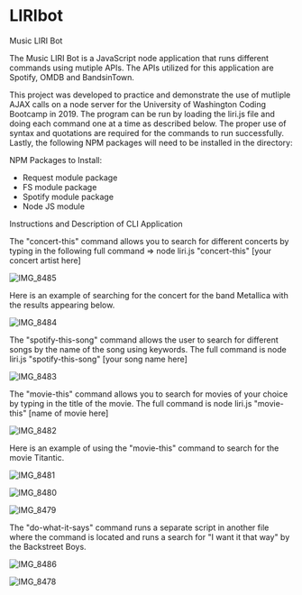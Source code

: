 # LIRIbot
Music LIRI Bot

The Music LIRI Bot is a JavaScript node application that runs different commands using mutiple APIs. The APIs utilized for this application are Spotify, OMDB and BandsinTown. 

This project was developed to practice and demonstrate the use of mutliple AJAX calls on a node server for the University of Washington Coding Bootcamp in 2019. The program can be run by loading the liri.js file and doing each command one at a time as described below. The proper use of syntax and quotations are required for the commands to run successfully. Lastly, the following NPM packages will need to be installed in the directory: 

NPM Packages to Install: 

- Request module package
- FS module package
- Spotify module package
- Node JS module 

Instructions and Description of CLI Application

The "concert-this" command allows you to search for different concerts by typing in the following full command => node liri.js "concert-this" [your concert artist here]


![IMG_8485](https://user-images.githubusercontent.com/25098781/54792254-9417b680-4bfa-11e9-8c7b-58c65824923b.JPG)

Here is an example of searching for the concert for the band Metallica with the results appearing below. 

![IMG_8484](https://user-images.githubusercontent.com/25098781/54792259-9843d400-4bfa-11e9-891f-3aa1def225b8.JPG)

The "spotify-this-song" command allows the user to search for different songs by the name of the song using keywords. The full command is node liri.js "spotify-this-song" [your song name here]


![IMG_8483](https://user-images.githubusercontent.com/25098781/54792266-9f6ae200-4bfa-11e9-84f7-05881841cdc4.JPG)

The "movie-this" command allows you to search for movies of your choice by typing in the title of the movie. The full command is node liri.js "movie-this" [name of movie here]

![IMG_8482](https://user-images.githubusercontent.com/25098781/54792273-a42f9600-4bfa-11e9-9962-f8a275960cbc.JPG)

Here is an example of using the "movie-this" command to search for the movie Titantic. 

![IMG_8481](https://user-images.githubusercontent.com/25098781/54792278-a85bb380-4bfa-11e9-868c-985d2b50c76b.JPG)



![IMG_8480](https://user-images.githubusercontent.com/25098781/54792282-adb8fe00-4bfa-11e9-81d2-0aa6c6094d70.JPG)


![IMG_8479](https://user-images.githubusercontent.com/25098781/54792291-b7426600-4bfa-11e9-98d7-dd38506d3a81.JPG)

The "do-what-it-says" command runs a separate script in another file where the command is located and runs a search for "I want it that way" by the Backstreet Boys. 


![IMG_8486](https://user-images.githubusercontent.com/25098781/54794267-ca0d6880-4c03-11e9-9d60-324ade1edc95.JPG)


![IMG_8478](https://user-images.githubusercontent.com/25098781/54792300-bd384700-4bfa-11e9-9af4-153034cbeb79.JPG)

